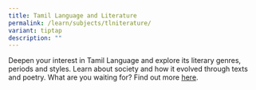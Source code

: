 ```yaml
---
title: Tamil Language and Literature
permalink: /learn/subjects/tlniterature/
variant: tiptap
description: ""
---
```

<p>Deepen your interest in Tamil Language and explore its literary genres, periods and styles. Learn about society and how it evolved through texts and poetry. What are you waiting for? Find out more <a href="https://www.seab.gov.sg/docs/default-source/national-examinations/syllabus/alevel/2022syllabus/9577_y22_sy.pdf" rel="noopener noreferrer nofollow" target="_blank">here</a>.</p>